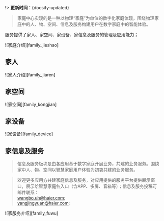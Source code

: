 
!> **更新时间**：{docsify-updated}  




>家庭中心实现的是一种以物理“家庭”为单位的数字化家庭体现，围绕物理家庭中的人、物、空间、信息及服务构建用户在数字家庭中的智能体验。

服务提供了家人、家空间、家设备、家信息及服务的管理及应用能力；

![家庭介绍][family_jieshao]


## 家人
![家人介绍][family_jiaren]

## 家空间
![家空间][family_kongjian]

## 家设备
![家设备][family_device]

## 家信息及服务
>信息及服务板块是由各应用基于数字家庭开展业务，共建的业务服务。围绕家中人、物、空间以智慧家庭用户体验为初衷共建的业务服务。

> 欢迎更多应用方共建家庭信息及服务，对应用提供的服务平台提供展示窗口，展示给智慧家庭各入口（含APP、多屏、音箱等）；信息及服务投稿可邮件联系：  
wangbo.uh@haier.com;   
yangjingyuan@haier.com;

![家服务介绍][family_fuwu]



[^-^]:常用图片注释
[family_flow]:_media/_family/family_flow.png
[family_jieshao]:_media/_family/family_jieshao.png
[family_jiaren]:_media/_family/family_jiaren.png
[family_kongjian]:_media/_family/family_kongjian.png
[family_device]:_media/_family/family_device.png
[family_fuwu]:_media/_family/family_fuwu.png